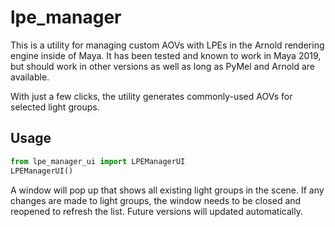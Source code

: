 # lpe_manager
This is a utility for managing custom AOVs with LPEs in the Arnold rendering engine inside of Maya. It has been tested and known to work in Maya 2019, but should work in other versions as well as long as PyMel and Arnold are available.

With just a few clicks, the utility generates commonly-used AOVs for selected light groups.

## Usage
```python
from lpe_manager_ui import LPEManagerUI
LPEManagerUI()
```

A window will pop up that shows all existing light groups in the scene. If any changes are made to light groups, the window needs to be closed and reopened to refresh the list. Future versions will updated automatically.
